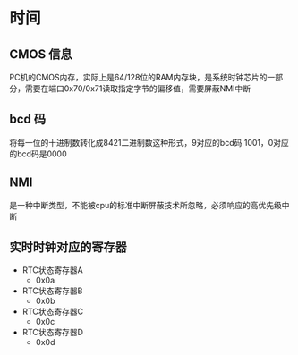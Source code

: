 # 时间

## CMOS 信息

PC机的CMOS内存，实际上是64/128位的RAM内存块，是系统时钟芯片的一部分，需要在端口0x70/0x71读取指定字节的偏移值，需要屏蔽NMI中断

## bcd 码

将每一位的十进制数转化成8421二进制数这种形式，9对应的bcd码 1001，0对应的bcd码是0000

## NMI

是一种中断类型，不能被cpu的标准中断屏蔽技术所忽略，必须响应的高优先级中断

## 实时时钟对应的寄存器

- RTC状态寄存器A
  - 0x0a
- RTC状态寄存器B
  - 0x0b
- RTC状态寄存器C
  - 0x0c
- RTC状态寄存器D
  - 0x0d
  